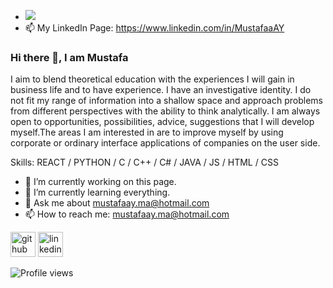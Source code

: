 - ![](https://encrypted-tbn0.gstatic.com/images?q=tbn:ANd9GcQj_yQyqunHtZrxBhENqtB3BCFGbi0wtky92OZPcwra9CTHXtwP9cuTJvo_JlOkxuVpMuQ&usqp=CAU)
- 📫 My LinkedIn Page: https://www.linkedin.com/in/MustafaaAY  
### Hi there 👋, I am Mustafa
I aim to blend theoretical education with the experiences I will gain in business life and to have experience. I have an investigative identity. I do not fit my range of information into a shallow space and approach problems from different perspectives with the ability to think analytically. I am always open to opportunities, possibilities, advice, suggestions that I will develop myself.The areas I am interested in are to improve myself by using corporate or ordinary interface applications of companies on the user side.

Skills: REACT / PYTHON / C / C++ / C# / JAVA / JS / HTML / CSS

- 🔭 I’m currently working on this page. 
- 🌱 I’m currently learning everything.
- 💬 Ask me about mustafaay.ma@hotmail.com 
- 📫 How to reach me: mustafaay.ma@hotmail.com 


[<img src='https://cdn.jsdelivr.net/npm/simple-icons@3.0.1/icons/github.svg' alt='github' height='40'>](https://github.com/MustafaaAY)  [<img src='https://cdn.jsdelivr.net/npm/simple-icons@3.0.1/icons/linkedin.svg' alt='linkedin' height='40'>](https://www.linkedin.com/in/MustafaaAY/)  

![Profile views](https://gpvc.arturio.dev/MustafaaAY)  
